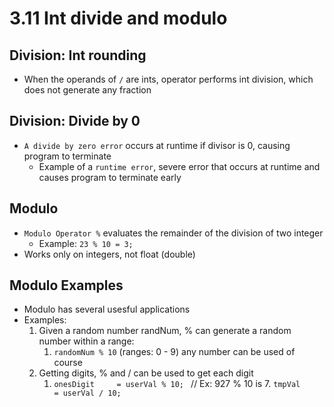 # 3.11 Int divide and modulo

## Division: Int rounding
* When the operands of `/` are ints, operator performs int division, which does not generate any fraction

## Division: Divide by 0
* `A divide by zero error` occurs at runtime if divisor is 0, causing program to terminate
  * Example of a `runtime error`, severe error that occurs at runtime and causes program to terminate early

## Modulo
* `Modulo Operator %` evaluates the remainder of the division of two integer
  * Example: `23 % 10 = 3;`
* Works only on integers, not float (double)

## Modulo Examples
* Modulo has several usesful applications
* Examples:
    1. Given a random number randNum, % can generate a random number within a range:
       1. `randomNum % 10` (ranges: 0 - 9) any number can be used of course
    2. Getting digits, % and / can be used to get each digit
       1. `onesDigit     = userVal % 10; `   // Ex: 927 % 10 is 7.
          `tmpVal        = userVal / 10;`

